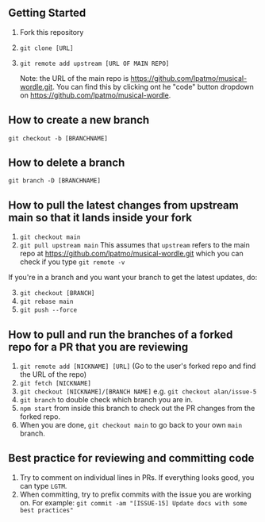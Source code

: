 ## Getting Started

1. Fork this repository
2. `git clone [URL]`
3. `git remote add upstream [URL OF MAIN REPO]`

   Note: the URL of the main repo is https://github.com/lpatmo/musical-wordle.git. You can find this by clicking ont he "code" button dropdown on https://github.com/lpatmo/musical-wordle.

## How to create a new branch

`git checkout -b [BRANCHNAME]`

## How to delete a branch

`git branch -D [BRANCHNAME]`

## How to pull the latest changes from upstream main so that it lands inside your fork

1. `git checkout main`
2. `git pull upstream main`
   This assumes that `upstream` refers to the main repo at https://github.com/lpatmo/musical-wordle.git which you can check if you type `git remote -v`

If you're in a branch and you want your branch to get the latest updates, do:

3. `git checkout [BRANCH]`
4. `git rebase main`
5. `git push --force`

## How to pull and run the branches of a forked repo for a PR that you are reviewing

1. `git remote add [NICKNAME] [URL]` (Go to the user's forked repo and find the URL of the repo)
2. `git fetch [NICKNAME]`
3. `git checkout [NICKNAME]/[BRANCH NAME]` e.g. `git checkout alan/issue-5`
4. `git branch` to double check which branch you are in.
5. `npm start` from inside this branch to check out the PR changes from the forked repo.
6. When you are done, `git checkout main` to go back to your own `main` branch.

## Best practice for reviewing and committing code

1. Try to comment on individual lines in PRs. If everything looks good, you can type `LGTM`.
2. When committing, try to prefix commits with the issue you are working on. For example: `git commit -am "[ISSUE-15] Update docs with some best practices"`
